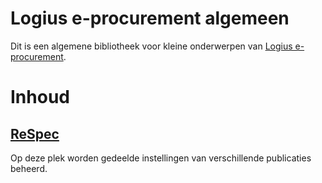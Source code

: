 # Logius e-procurement algemeen
Dit is een algemene bibliotheek voor kleine onderwerpen van [Logius e-procurement](https://logius.nl/domeinen/gegevensuitwisseling/e-procurement).

# Inhoud
## [ReSpec](./ReSpec/README.md)
Op deze plek worden gedeelde instellingen van verschillende publicaties beheerd.
